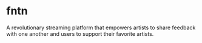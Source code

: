 # fntn
A revolutionary streaming platform that empowers artists to share feedback with one another and users to support their favorite artists.
